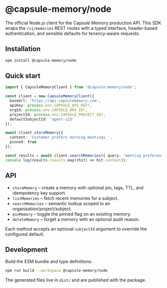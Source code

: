 # @capsule-memory/node

The official Node.js client for the Capsule Memory production API. This SDK wraps the `/v1/memories` REST routes with a typed interface, header-based authentication, and sensible defaults for tenancy-aware requests.

## Installation

```bash
npm install @capsule-memory/node
```

## Quick start

```ts
import { CapsuleMemoryClient } from '@capsule-memory/node';

const client = new CapsuleMemoryClient({
  baseUrl: 'https://api.capsulememory.com',
  apiKey: process.env.CAPSULE_API_KEY!,
  orgId: process.env.CAPSULE_ORG_ID!,
  projectId: process.env.CAPSULE_PROJECT_ID!,
  defaultSubjectId: 'agent-123'
});

await client.storeMemory({
  content: 'Customer prefers morning meetings.',
  pinned: true
});

const results = await client.searchMemories({ query: 'meeting preferences' });
console.log(results.results.map((hit) => hit.content));
```

## API

- `storeMemory` – create a memory with optional pin, tags, TTL, and idempotency key support.
- `listMemories` – fetch recent memories for a subject.
- `searchMemories` – semantic lookup scoped to an organisation/project/subject.
- `pinMemory` – toggle the pinned flag on an existing memory.
- `deleteMemory` – forget a memory with an optional audit reason.

Each method accepts an optional `subjectId` argument to override the configured default.

## Development

Build the ESM bundle and type definitions:

```bash
npm run build --workspace @capsule-memory/node
```

The generated files live in `dist/` and are published with the package.
